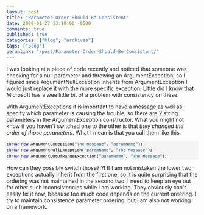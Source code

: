 ```yaml
---
layout: post
title: "Parameter Order Should Be Consistent"
date: 2009-01-27 13:10:00 -0500
comments: true
published: true
categories: ["blog", "archives"]
tags: ["Blog"]
permalink: "/post/Parameter-Order-Should-Be-Consistent/"
---
```

<!-- more -->

<p>I was looking at a piece of code recently and noticed that someone was checking for a null parameter and throwing an ArgumentException, so I figured since ArgumentNullException inherits from ArgumentException I would just replace it with the more specific exception. Little did I know that Microsoft has a wee little bit of a problem with consistency on these.</p>
<p>With ArgumentExceptions it is important to have a message as well as specify which parameter is causing the trouble, so there are 2 string parameters in the ArgumentException constructor. What you might not know if you haven't switched one to the other is that <em>they changed the order of those parameters</em>. What I mean is that you call them like this.</p>
<div>
<pre style="font-size: 8pt; margin: 0em; overflow: visible; width: 100%; color: black; line-height: 12pt; font-family: consolas, 'Courier New', courier, monospace; background-color: #f4f4f4; border-style: none; padding: 0px;"><span style="color: #0000ff">throw</span> <span style="color: #0000ff">new</span> ArgumentException(<span style="color: #006080">"The Message"</span>, <span style="color: #006080">"paramName"</span>);
<span style="color: #0000ff">throw</span> <span style="color: #0000ff">new</span> ArgumentNullException(<span style="color: #006080">"paramName"</span>, <span style="color: #006080">"The Message"</span>);
<span style="color: #0000ff">throw</span> <span style="color: #0000ff">new</span> ArgumentOutOfRangeException(<span style="color: #006080">"paramName"</span>, <span style="color: #006080">"The Message"</span>);
</pre>
</div>
<p>How can they possibly switch those?!?! If I am not mistaken the lower two exceptions actually inherit from the first one, so it is quite surprising that the ordering was not maintained in the second two. I need to keep an eye out for other such inconsistencies while I am working. They obviously can't easily fix it now, because too much code depends on the current ordering. I try to maintain consistence parameter ordering, but I am also not working on a framework.</p>
